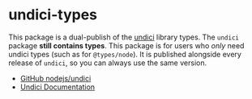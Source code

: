 # undici-types

This package is a dual-publish of the [undici](https://www.npmjs.com/package/undici) library types. The `undici` package **still contains types**. This package is for users who _only_ need undici types (such as for `@types/node`). It is published alongside every release of `undici`, so you can always use the same version.

- [GitHub nodejs/undici](https://github.com/nodejs/undici)
- [Undici Documentation](https://undici.nodejs.org/#/)

